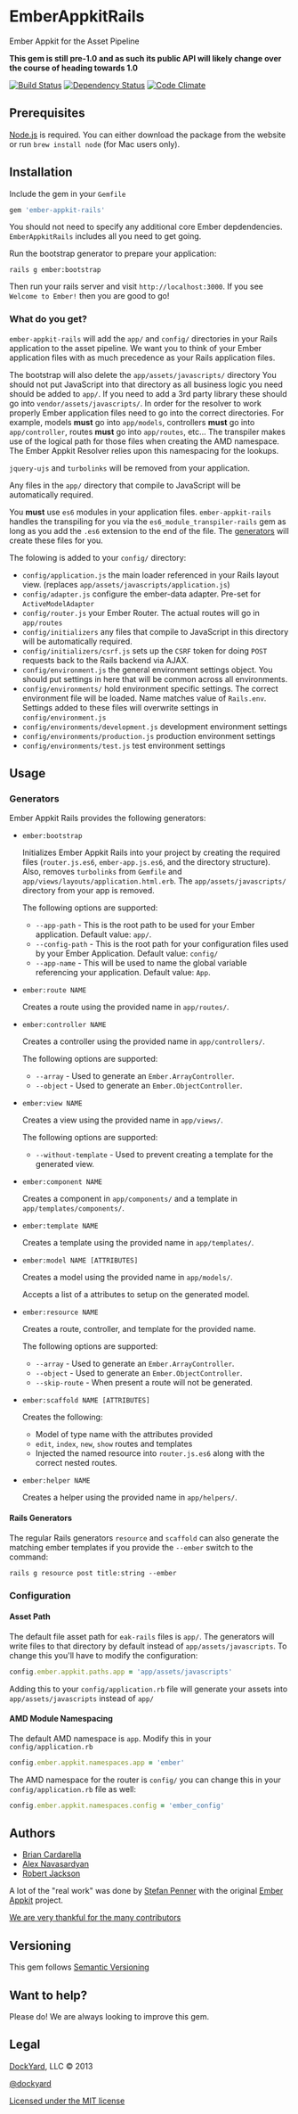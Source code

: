 # EmberAppkitRails

Ember Appkit for the Asset Pipeline

**This gem is still pre-1.0 and as such its public API will likely change over the course of heading towards 1.0**

[![Build Status](https://secure.travis-ci.org/dockyard/ember-appkit-rails.png?branch=master)](http://travis-ci.org/dockyard/ember-appkit-rails)
[![Dependency Status](https://gemnasium.com/dockyard/ember-appkit-rails.png?travis)](https://gemnasium.com/dockyard/ember-appkit-rails)
[![Code Climate](https://codeclimate.com/github/dockyard/ember-appkit-rails.png)](https://codeclimate.com/github/dockyard/ember-appkit-rails)

## Prerequisites

[Node.js](http://nodejs.org) is required. You can either download the
package from the website or run `brew install node` (for Mac users
only).

## Installation ##

Include the gem in your `Gemfile`

```ruby
gem 'ember-appkit-rails'
```

You should not need to specify any additional core Ember depdendencies.
`EmberAppkitRails` includes all you need to get going.

Run the bootstrap generator to prepare your application:

```
rails g ember:bootstrap
```

Then run your rails server and visit `http://localhost:3000`. If you see `Welcome to Ember!` then you are good to go!

### What do you get? ###

`ember-appkit-rails` will add the `app/` and `config/` directories in
your Rails application to the asset pipeline. We want  you to
think of your Ember application files with as much precedence as your
Rails application files.

The bootstrap will also delete the `app/assets/javascripts/` directory
You should not put JavaScript into that directory as all business logic
you need should be added to `app/`. If you need to add a 3rd party
library these should go into `vendor/assets/javascripts/`. In order for
the resolver to work properly Ember application files need to go into
the correct directories. For example, models **must** go into
`app/models`, controllers **must** go into `app/controller`, routes
**must** go into `app/routes`, etc... The transpiler makes use of the
logical path for those files when creating the AMD namespace. The Ember
Appkit Resolver relies upon this namespacing for the lookups.

`jquery-ujs` and `turbolinks` will be removed from your application.

Any files in the `app/` directory that compile to JavaScript will be
automatically required.

You **must** use `es6` modules in your application files.
`ember-appkit-rails` handles the transpiling for you via the
`es6_module_transpiler-rails` gem as long as you add the `.es6`
extension to the end of the file. The [generators](#generators) will create these
files for you.

The folowing is added to your `config/` directory:

* `config/application.js` the main loader referenced in your Rails layout view. (replaces `app/assets/javascripts/application.js`)
* `config/adapter.js` configure the ember-data adapter. Pre-set for
  `ActiveModelAdapter`
* `config/router.js` your Ember Router. The actual routes will go in
  `app/routes`
* `config/initializers` any files that compile to JavaScript in this directory will be
  automatically required.
* `config/initializers/csrf.js` sets up the `CSRF` token for doing
  `POST` requests back to the Rails backend via AJAX.
* `config/environment.js` the general environment settings object. You
  should put settings in here that will be common across all environments.
* `config/environments/` hold environment specific settings. The correct
  environment file will be loaded. Name matches value of `Rails.env`.
  Settings added to these files will overwrite settings in
  `config/environment.js`
* `config/environments/development.js` development environment settings
* `config/environments/production.js` production environment settings
* `config/environments/test.js` test environment settings

## Usage ##

### Generators ###

Ember Appkit Rails provides the following generators:

* `ember:bootstrap`

  Initializes Ember Appkit Rails into your project by creating the required files
  (`router.js.es6`, `ember-app.js.es6`, and the directory structure). Also, removes
  `turbolinks` from `Gemfile` and `app/views/layouts/application.html.erb`.
  The `app/assets/javascripts/` directory from your app is removed.

  The following options are supported:

  * `--app-path` - This is the root path to be used for your Ember application. Default value: `app/`.
  * `--config-path` - This is the root path for your configuration files
    used by your Ember Application. Default value: `config/`
  * `--app-name` - This will be used to name the global variable referencing your application. Default value: `App`.

* `ember:route NAME`

  Creates a route using the provided name in `app/routes/`.

* `ember:controller NAME`

  Creates a controller using the provided name in `app/controllers/`.

  The following options are supported:

  * `--array` - Used to generate an `Ember.ArrayController`.
  * `--object` - Used to generate an `Ember.ObjectController`.

* `ember:view NAME`

  Creates a view using the provided name in `app/views/`.

  The following options are supported:

  * `--without-template` - Used to prevent creating a template for the generated view.

* `ember:component NAME`

  Creates a component in `app/components/` and a template in `app/templates/components/`.

* `ember:template NAME`

  Creates a template using the provided name in `app/templates/`.

* `ember:model NAME [ATTRIBUTES]`

  Creates a model using the provided name in `app/models/`.

  Accepts a list of a attributes to setup on the generated model.

* `ember:resource NAME`

  Creates a route, controller, and template for the provided name.

  The following options are supported:

  * `--array` - Used to generate an `Ember.ArrayController`.
  * `--object` - Used to generate an `Ember.ObjectController`.
  * `--skip-route` - When present a route will not be generated.

* `ember:scaffold NAME [ATTRIBUTES]`

  Creates the following:

  * Model of type name with the attributes provided
  * `edit`, `index`, `new`, `show` routes and templates
  * Injected the named resource into `router.js.es6` along with the
    correct nested routes.

* `ember:helper NAME`

  Creates a helper using the provided name in `app/helpers/`.

#### Rails Generators ####

The regular Rails generators `resource` and `scaffold` can also generate
the matching ember templates if you provide the `--ember` switch to the
command:

```
rails g resource post title:string --ember
```

### Configuration ###

#### Asset Path ####

The default file asset path for `eak-rails` files is `app/`. The
generators will write files to that directory by default instead of
`app/assets/javascripts`. To change this you'll have to modify the
configuration:

```ruby
config.ember.appkit.paths.app = 'app/assets/javascripts'
``` 

Adding this to your `config/application.rb` file will generate your
assets into `app/assets/javascripts` instead of `app/`

#### AMD Module Namespacing ####

The default AMD namespace is `app`. Modify this in your
`config/application.rb`

```ruby
config.ember.appkit.namespaces.app = 'ember'
``` 

The AMD namespace for the router is `config/` you can change this in
your `config/application.rb` file as well:

```ruby
config.ember.appkit.namespaces.config = 'ember_config'
```

## Authors ##

* [Brian Cardarella](http://twitter.com/bcardarella)
* [Alex Navasardyan](http://twitter.com/twokul)
* [Robert Jackson](http://twitter.com/rwjblue)

A lot of the "real work" was done by [Stefan Penner](http://twitter.com/stefanpenner) with the original [Ember Appkit](https://github.com/stefanpenner/ember-app-kit) project.

[We are very thankful for the many contributors](https://github.com/dockyard/ember-appkit-rails/graphs/contributors)

## Versioning ##

This gem follows [Semantic Versioning](http://semver.org)

## Want to help? ##

Please do! We are always looking to improve this gem.

## Legal ##

[DockYard](http://dockyard.com), LLC &copy; 2013

[@dockyard](http://twitter.com/dockyard)

[Licensed under the MIT license](http://www.opensource.org/licenses/mit-license.php)
